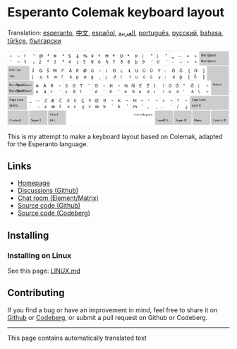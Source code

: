 # Esperanto Colemak keyboard layout

Translation: [esperanto](README.eo.md), [中文](README.zh-CN.md), [español](README.es.md), [العربية](README.ar.md), [português](README.pt.md), [русский](README.ru.md), [bahasa](README.id.md), [türkçe](README.tr.md), [български](README.bg.md)

![Preview the Esperanto Colemak](./media/preview.png)

This is my attempt to make a keyboard layout based on Colemak, adapted for the Esperanto language.

## Links

* [Homepage](https://salif.github.io/colemak-eo/)
* [Discussions (Github)](https://github.com/salif/colemak-eo/discussions)
* [Chat room (Element/Matrix)](https://matrix.to/#/#salif-colemak:mozilla.org)
* [Source code (Github)](https://github.com/salif/colemak-eo)
* [Source code (Codeberg)](https://codeberg.org/salif/colemak-eo)

## Installing

### Installing on Linux

See this page: [LINUX.md](./LINUX.md)

## Contributing

If you find a bug or have an improvement in mind, feel free to share it on [Github] or [Codeberg], or submit a pull request on Github or Codeberg.

[Github]: https://github.com/salif/colemak-eo/issues
[Codeberg]: https://codeberg.org/salif/colemak-eo/issues

---

This page contains automatically translated text
